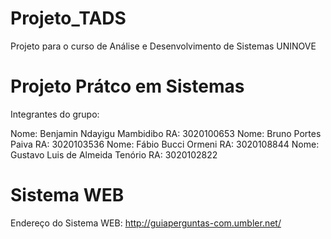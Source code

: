 # Projeto_TADS
Projeto para o curso de Análise e Desenvolvimento de Sistemas UNINOVE

# Projeto Prátco em Sistemas

Integrantes do grupo:

Nome: Benjamin Ndayigu Mambidibo RA: 3020100653
Nome: Bruno Portes Paiva RA: 3020103536
Nome: Fábio Bucci Ormeni RA: 3020108844
Nome: Gustavo Luis de Almeida Tenório RA: 3020102822

# Sistema WEB

Endereço do Sistema WEB: http://guiaperguntas-com.umbler.net/


